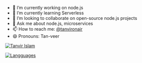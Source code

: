 - 🔭 I’m currently working on node.js
- 🌱 I’m currently learning Serverless
- 👯 I’m looking to collaborate on open-source node.js projects 
- 💬 Ask me about node.js, microservices
- 📫 How to reach me: [@tanvironair](https://www.twitter.com/tanvironair)
- 😄 Pronouns: Tan-veer

[![Tanvir Islam](https://github-readme-stats.vercel.app/api?username=tanvirrb&count_private=true&show_icons=true&include_all_commits=true&theme=dracula)]()

[![Langguages](https://github-readme-stats.vercel.app/api/top-langs/?username=tanvirrb&hide=php,stylus,java&langs_count=10&theme=nightowl)]()
